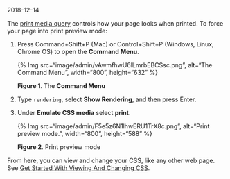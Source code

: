 2018-12-14

The [print media query](https://developer.mozilla.org/en-US/docs/Web/CSS/Media_Queries/Using_media_queries) controls how your page looks when printed. To force your page into print preview mode:

1.  Press Command+Shift+P (Mac) or Control+Shift+P (Windows, Linux, Chrome OS) to open the **Command Menu**.

    {% Img src=“image/admin/vAwmfhwU6lLmrbEBCSsc.png”, alt=“The Command Menu”, width=“800”, height=“632” %}

    **Figure 1**. The **Command Menu**

2.  Type `rendering`, select **Show Rendering**, and then press Enter.
3.  Under **Emulate CSS media** select **print**.

    {% Img src=“image/admin/F5e5z6N1lhwERU1TrX8c.png”, alt=“Print preview mode.”, width=“800”, height=“588” %}

    **Figure 2**. Print preview mode

From here, you can view and change your CSS, like any other web page. See [Get Started With Viewing And Changing CSS](/docs/devtools/css).
